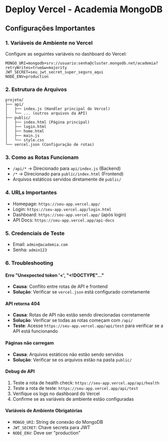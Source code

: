 # Deploy Vercel - Academia MongoDB

## Configurações Importantes

### 1. Variáveis de Ambiente no Vercel
Configure as seguintes variáveis no dashboard do Vercel:

```
MONGO_URI=mongodb+srv://usuario:senha@cluster.mongodb.net/academia?retryWrites=true&w=majority
JWT_SECRET=seu_jwt_secret_super_seguro_aqui
NODE_ENV=production
```

### 2. Estrutura de Arquivos
```
projeto/
├── api/
│   ├── index.js (Handler principal do Vercel)
│   └── ... (outros arquivos da API)
├── public/
│   ├── index.html (Página principal)
│   ├── login.html
│   ├── home.html
│   ├── main.js
│   └── style.css
└── vercel.json (Configuração de rotas)
```

### 3. Como as Rotas Funcionam
- `/api/*` → Direcionado para `api/index.js` (Backend)
- `/*` → Direcionado para `public/index.html` (Frontend)
- Arquivos estáticos servidos diretamente de `public/`

### 4. URLs Importantes
- Homepage: `https://seu-app.vercel.app/`
- Login: `https://seu-app.vercel.app/login.html`
- Dashboard: `https://seu-app.vercel.app/` (após login)
- API Docs: `https://seu-app.vercel.app/api-docs`

### 5. Credenciais de Teste
- Email: `admin@academia.com`
- Senha: `admin123`

### 6. Troubleshooting

#### Erro "Unexpected token '<', "<!DOCTYPE"..."
- **Causa**: Conflito entre rotas de API e frontend
- **Solução**: Verificar se `vercel.json` está configurado corretamente

#### API retorna 404
- **Causa**: Rotas de API não estão sendo direcionadas corretamente
- **Solução**: Verificar se todas as rotas começam com `/api/`
- **Teste**: Acesse `https://seu-app.vercel.app/api/test` para verificar se a API está funcionando

#### Páginas não carregam
- **Causa**: Arquivos estáticos não estão sendo servidos
- **Solução**: Verificar se os arquivos estão na pasta `public/`

#### Debug de API
1. Teste a rota de health check: `https://seu-app.vercel.app/api/health`
2. Teste a rota de teste: `https://seu-app.vercel.app/api/test`
3. Verifique os logs no dashboard do Vercel
4. Confirme se as variáveis de ambiente estão configuradas

#### Variáveis de Ambiente Obrigatórias
- `MONGO_URI`: String de conexão do MongoDB
- `JWT_SECRET`: Chave secreta para JWT
- `NODE_ENV`: Deve ser "production"
